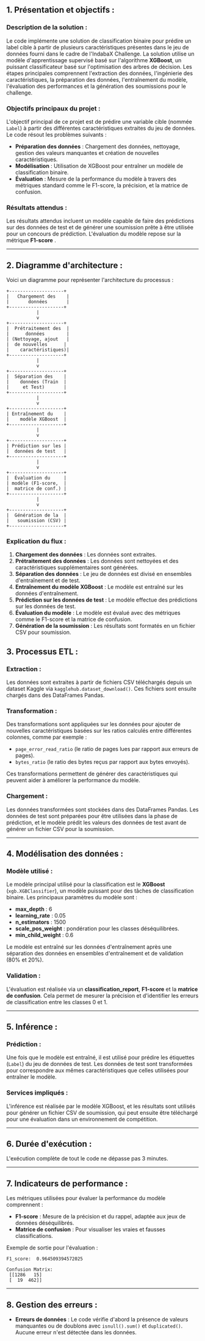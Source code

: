 ## 1. **Présentation et objectifs :**

### **Description de la solution :**
Le code implémente une solution de classification binaire pour prédire un label cible à partir de plusieurs caractéristiques présentes dans le jeu de données fourni dans le cadre de l'IndabaX Challenge. La solution utilise un modèle d'apprentissage supervisé basé sur l'algorithme **XGBoost**, un puissant classificateur basé sur l'optimisation des arbres de décision. Les étapes principales comprennent l'extraction des données, l'ingénierie des caractéristiques, la préparation des données, l'entraînement du modèle, l'évaluation des performances et la génération des soumissions pour le challenge.

### **Objectifs principaux du projet :**
L'objectif principal de ce projet est de prédire une variable cible (nommée `Label`) à partir des différentes caractéristiques extraites du jeu de données. Le code résout les problèmes suivants :
- **Préparation des données** : Chargement des données, nettoyage, gestion des valeurs manquantes et création de nouvelles caractéristiques.
- **Modélisation** : Utilisation de XGBoost pour entraîner un modèle de classification binaire.
- **Évaluation** : Mesure de la performance du modèle à travers des métriques standard comme le F1-score, la précision, et la matrice de confusion.

### **Résultats attendus :**
Les résultats attendus incluent un modèle capable de faire des prédictions sur des données de test et de générer une soumission prête à être utilisée pour un concours de prédiction. L'évaluation du modèle repose sur la métrique **F1-score** .

---

## 2. **Diagramme d'architecture :**
Voici un diagramme pour représenter l'architecture du processus :

```plaintext
+--------------------+
|   Chargement des    |
|       données       |
+--------------------+
           |
           v
+--------------------+
|  Prétraitement des  |
|      données        |
| (Nettoyage, ajout   |
|  de nouvelles      |
|    caractéristiques)|
+--------------------+
           |
           v
+--------------------+
|  Séparation des    |
|    données (Train  |
|     et Test)       |
+--------------------+
           |
           v
+--------------------+
| Entraînement du    |
|    modèle XGBoost  |
+--------------------+
           |
           v
+--------------------+
| Prédiction sur les |
|  données de test   |
+--------------------+
           |
           v
+--------------------+
|  Évaluation du     |
| modèle (F1-score,  |
|  matrice de conf.) |
+--------------------+
           |
           v
+--------------------+
|  Génération de la  |
|   soumission (CSV) |
+--------------------+
```

### Explication du flux :
1. **Chargement des données** : Les données sont extraites.
2. **Prétraitement des données** : Les données sont nettoyées et des caractéristiques supplémentaires sont générées.
3. **Séparation des données** : Le jeu de données est divisé en ensembles d'entraînement et de test.
4. **Entraînement du modèle XGBoost** : Le modèle est entraîné sur les données d'entraînement.
5. **Prédiction sur les données de test** : Le modèle effectue des prédictions sur les données de test.
6. **Évaluation du modèle** : Le modèle est évalué avec des métriques comme le F1-score et la matrice de confusion.
7. **Génération de la soumission** : Les résultats sont formatés en un fichier CSV pour soumission.


## 3. **Processus ETL :**

### **Extraction :**
Les données sont extraites à partir de fichiers CSV téléchargés depuis un dataset Kaggle via `kagglehub.dataset_download()`. Ces fichiers sont ensuite chargés dans des DataFrames Pandas.

### **Transformation :**
Des transformations sont appliquées sur les données pour ajouter de nouvelles caractéristiques basées sur les ratios calculés entre différentes colonnes, comme par exemple :
- `page_error_read_ratio` (le ratio de pages lues par rapport aux erreurs de pages).
- `bytes_ratio` (le ratio des bytes reçus par rapport aux bytes envoyés).

Ces transformations permettent de générer des caractéristiques qui peuvent aider à améliorer la performance du modèle.

### **Chargement :**
Les données transformées sont stockées dans des DataFrames Pandas. Les données de test sont préparées pour être utilisées dans la phase de prédiction, et le modèle prédit les valeurs des données de test avant de générer un fichier CSV pour la soumission.

---

## 4. **Modélisation des données :**

### **Modèle utilisé :**
Le modèle principal utilisé pour la classification est le **XGBoost** (`xgb.XGBClassifier`), un modèle puissant pour des tâches de classification binaire. Les principaux paramètres du modèle sont :
- **max_depth** : 6
- **learning_rate** : 0.05
- **n_estimators** : 1500
- **scale_pos_weight** : pondération pour les classes déséquilibrées.
- **min_child_weight** : 0.6

Le modèle est entraîné sur les données d'entraînement après une séparation des données en ensembles d'entraînement et de validation (80% et 20%).

### **Validation :**
L'évaluation est réalisée via un **classification_report**, **F1-score** et la **matrice de confusion**. Cela permet de mesurer la précision et d'identifier les erreurs de classification entre les classes 0 et 1.

---

## 5. **Inférence :**

### **Prédiction :**
Une fois que le modèle est entraîné, il est utilisé pour prédire les étiquettes (`Label`) du jeu de données de test. Les données de test sont transformées pour correspondre aux mêmes caractéristiques que celles utilisées pour entraîner le modèle.

### **Services impliqués :**
L'inférence est réalisée par le modèle XGBoost, et les résultats sont utilisés pour générer un fichier CSV de soumission, qui peut ensuite être téléchargé pour une évaluation dans un environnement de compétition.

---

## 6. **Durée d'exécution :**

L'exécution complète de tout le code ne dépasse pas 3 minutes.

---

## 7. **Indicateurs de performance :**

Les métriques utilisées pour évaluer la performance du modèle comprennent :
- **F1-score** : Mesure de la précision et du rappel, adaptée aux jeux de données déséquilibrés.
- **Matrice de confusion** : Pour visualiser les vraies et fausses classifications.

Exemple de sortie pour l'évaluation :
```
F1_score:  0.964509394572025

Confusion Matrix: 
 [[1286   15]
 [  19  462]]
```

---

## 8. **Gestion des erreurs :**

- **Erreurs de données** : Le code vérifie d'abord la présence de valeurs manquantes ou de doublons avec `isnull().sum()` et `duplicated()`. Aucune erreur n'est détectée dans les données.
